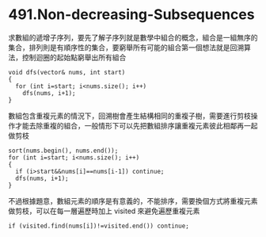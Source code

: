 # 491.Non-decreasing-Subsequences

求數組的遞增子序列，要先了解子序列就是數學中組合的概念，組合是一組無序的集合，排列則是有順序性的集合，要窮舉所有可能的組合第一個想法就是回溯算法，控制迴圈的起始點窮舉出所有組合

```
void dfs(vector& nums, int start)
{
  for (int i=start; i<nums.size(); i++)
    dfs(nums, i+1);
}
```

數組包含重複元素的情況下，回溯樹會產生結構相同的重複子樹，需要進行剪枝操作才能去除重複的組合，一般情形下可以先把數組排序讓重複元素彼此相鄰再一起做剪枝

```
sort(nums.begin(), nums.end());
for (int i=start; i<nums.size(); i++)
{
  if (i>start&&nums[i]==nums[i-1]) continue;
  dfs(nums, i+1);
}
```

不過根據題意，數組元素的順序是有意義的，不能排序，需要換個方式將重複元素做剪枝，可以在每一層遍歷時加上 visited 來避免遍歷重複元素

```
if (visited.find(nums[i])!=visited.end()) continue;
```

